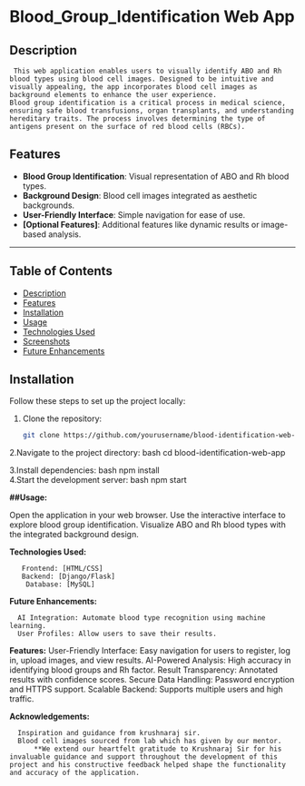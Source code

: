 # Blood_Group_Identification Web App  

## Description  
     This web application enables users to visually identify ABO and Rh blood types using blood cell images. Designed to be intuitive and visually appealing, the app incorporates blood cell images as background elements to enhance the user experience.  
    Blood group identification is a critical process in medical science, ensuring safe blood transfusions, organ transplants, and understanding hereditary traits. The process involves determining the type of antigens present on the surface of red blood cells (RBCs).

## Features  
- **Blood Group Identification**: Visual representation of ABO and Rh blood types.  
- **Background Design**: Blood cell images integrated as aesthetic backgrounds.  
- **User-Friendly Interface**: Simple navigation for ease of use.  
- **[Optional Features]**: Additional features like dynamic results or image-based analysis.  

---

## Table of Contents  
- [Description](#description)  
- [Features](#features)  
- [Installation](#installation)  
- [Usage](#usage)  
- [Technologies Used](#technologies-used)  
- [Screenshots](#screenshots)  
- [Future Enhancements](#future-enhancements)  
 



## Installation  
Follow these steps to set up the project locally:  
1. Clone the repository:  
   ```bash  
   git clone https://github.com/yourusername/blood-identification-web-app.git

2.Navigate to the project directory:
            bash
     cd blood-identification-web-app  

3.Install dependencies:
      bash
    npm install  
4.Start the development server:
      bash
    npm start  
   
**##Usage:**

  Open the application in your web browser.
  Use the interactive interface to explore blood group identification.
  Visualize ABO and Rh blood types with the integrated background design.



**Technologies Used:**

       Frontend: [HTML/CSS]
       Backend: [Django/Flask]
        Database: [MySQL]



**Future Enhancements:**

      AI Integration: Automate blood type recognition using machine learning.
      User Profiles: Allow users to save their results.


      
**Features:**
      User-Friendly Interface: Easy navigation for users to register, log in, upload images, and view results.
     AI-Powered Analysis: High accuracy in identifying blood groups and Rh factor.
     Result Transparency: Annotated results with confidence scores.
   Secure Data Handling: Password encryption and HTTPS support.
   Scalable Backend: Supports multiple users and high traffic.
      


**Acknowledgements:**
  
      Inspiration and guidance from krushnaraj sir.
      Blood cell images sourced from lab which has given by our mentor.
          **We extend our heartfelt gratitude to Krushnaraj Sir for his invaluable guidance and support throughout the development of this project and his constructive feedback helped shape the functionality and accuracy of the application.  






